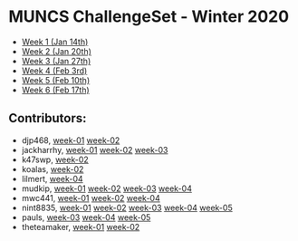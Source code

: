 # MUNCS ChallengeSet - Winter 2020


- [Week 1 (Jan 14th)](./week-01)
- [Week 2 (Jan 20th)](./week-02)
- [Week 3 (Jan 27th)](./week-03)
- [Week 4 (Feb 3rd)](./week-04)
- [Week 5 (Feb 10th)](./week-05)
- [Week 6 (Feb 17th)](./week-06)

## Contributors:

- djp468, [week-01](./week-01/djp468) [week-02](./week-02/djp468)
- jackharrhy, [week-01](./week-01/jackharrhy) [week-02](./week-02/jackharrhy) [week-03](./week-03/jackharrhy)
- k47swp, [week-02](./week-02/k47swp)
- koalas, [week-02](./week-02/koalas)
- lilmert, [week-04](./week-04/lilmert)
- mudkip, [week-01](./week-01/mudkip) [week-02](./week-02/mudkip) [week-03](./week-03/mudkip) [week-04](./week-04/mudkip)
- mwc441, [week-01](./week-01/mwc441) [week-02](./week-02/mwc441) [week-04](./week-04/mwc441)
- nint8835, [week-01](./week-01/nint8835) [week-02](./week-02/nint8835) [week-03](./week-03/nint8835) [week-04](./week-04/nint8835) [week-05](./week-05/nint8835)
- pauls, [week-03](./week-03/pauls) [week-04](./week-04/pauls) [week-05](./week-05/pauls)
- theteamaker, [week-01](./week-01/theteamaker) [week-02](./week-02/theteamaker)
